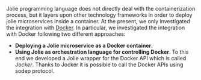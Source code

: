 Jolie programming language does not directly deal with the containerization process, 
but it layers upon other technology frameworks in order to deploy jolie microservices inside a container.
At the present, we only investigated the integration with [Docker](https://www.docker.com/). In particular,
we investigated the integration with Docker following two different approaches:

* **Deploying a Jolie microservice as a Docker container**.
* **Using Jolie as orchestration language for controlling Docker**. To this end we developed a Jolie wrapper for the Docker API which is called _Jocker_. Thanks to Jocker it is possible to call the Docker APIs using sodep protocol.

